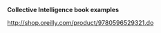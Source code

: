 <strong>Collective Intelligence book examples</strong>

http://shop.oreilly.com/product/9780596529321.do
